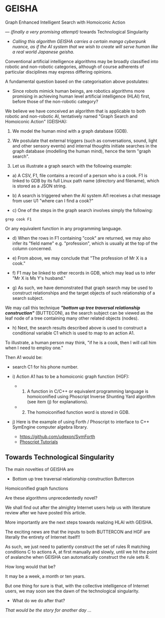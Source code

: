 # GEISHA
Graph Enhanced Intelligent Search with Homoiconic Action

&mdash; _(finally a very promising attempt)_ towards Technological Singularity

- _Calling this algorithm GEISHA carries a certain manga cyberpunk nuance, as if the AI system that we wish to create will serve human like a real world Japanese geisha._

Conventional artificial intelligence algorithms may be broadly classified into robotic and non-robotic categories, although of course adherents of particular disciplines may express differing opinions.

A fundamental question based on the categorisation above postulates:

- Since robots mimick human beings, are robotics algorithms more promising in achieving human level artificial intelligence (HLAI) first, before those of the non-robotic category?

We believe we have conceived an algorithm that is applicable to both robotic and non-robotic AI, tentatively named "Graph Search and Homoiconic Action" (GEISHA):

1) We model the human mind with a graph database (GDB).

2) We postulate that external triggers (such as conversations, sound, light and other sensory events) and internal thoughts initiate searches in the graph database (modelling the human mind), hence the term "graph search".

3) Let us illustrate a graph search with the following example:

- a) A CSV, F1, file contains a record of a person who is a cook. F1 is linked to GDB by its full Linux path name (directory and filename), which is stored as a JSON string.

- b) A search is triggered when the AI system AI1 receives a chat message from user U1 "where can I find a cook?"

- c) One of the steps in the graph search involves simply the following:
```
grep cook F1
```
Or any equivalent function in any programming language.

- d) When the rows in F1 containing "cook" are returned, we may also infer its "field name" e.g. "profession", which is usually at the top of the column concerned.

- e) From above, we may conclude that "The profession of Mr X is a cook."

- f) F1 may be linked to other records in GDB, which may lead us to infer "Mr X is Ms Y's husband."

- g) As such, we have demonstrated that graph search may be used to construct relationships and the target objects of such relationship of a search subject.

We may call this technique ___"bottom up tree traversal relationship construction"___ (BUTTECON), as the search subject can be viewed as the leaf node of a tree containing many other related objects (nodes).

- h) Next, the search results described above is used to construct a conditional variable C1 which is used to map to an action A1.

To illustrate, a human person may think, "if he is a cook, then I will call him when I need to employ one."

Then A1 would be:
  - search C1 for his phone number.


- i) Action A1 has to be a homoiconic graph function (HGF):
  - 1) A function in C/C++ or equivalent programming language is homoiconified using Phoscript Inverse Shunting Yard algorithm (see item (j) for explanations). 
  - 2) The homoiconified function word is stored in GDB.


- j) Here is the example of using Forth / Phoscript to interface to C++ SymEngine computer algebra library.
  - https://github.com/udexon/SymForth
  - [Phoscript Tutorials](https://github.com/udexon/Multiweb/blob/master/Phoscript_Tutorials.md) 


## Towards Technological Singularity

The main novelties of GEISHA are

- Bottom up tree traversal relationship construction Buttercon

Homoiconified graph functions

Are these algorithms unprecedentedly novel? 

We shall find out after the almighty Internet users help us with literature review after we have posted this article.

More importantly are the next steps towards realizing HLAI with GEISHA.

The exciting news are that the inputs to both BUTTERCON and HGF are literally the entirety of Internet itself!!

As such, we just need to patiently construct the set of rules R matching conditions C to actions A, at first manually and slowly, until we hit the point of avalanche when GEISHA can automatically construct the rule sets R.

How long would that be?

It may be a week, a month or ten years.

But one thing for sure is that, with the collective intelligence of Internet users, we may soon see the dawn of the technological singularity.

- What do we do after that?

_That would be the story for another day ..._







 




